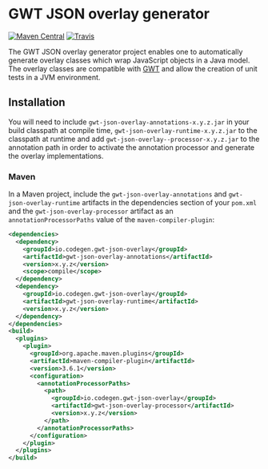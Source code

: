 # GWT JSON overlay generator

[![Maven Central](https://img.shields.io/maven-central/v/io.codegen.gwt-json-overlay/gwt-json-overlay-processor.svg)](https://mvnrepository.com/artifact/io.codegen.gwt-json-overlay/gwt-json-overlay-processor)
[![Travis](https://img.shields.io/travis/codegen-io/gwt-json-overlay.svg)](https://travis-ci.org/codegen-io/gwt-json-overlay)

The GWT JSON overlay generator project enables one to automatically generate overlay classes which wrap JavaScript
objects in a Java model. The overlay classes are compatible with [GWT](http://www.gwtproject.org) and allow the
creation of unit tests in a JVM environment.

## Installation

You will need to include `gwt-json-overlay-annotations-x.y.z.jar` in your build classpath at compile time,
`gwt-json-overlay-runtime-x.y.z.jar` to the classpath at runtime and add
`gwt-json-overlay--processor-x.y.z.jar` to the annotation path in order to activate the annotation processor and
generate the overlay implementations.

### Maven

In a Maven project, include the `gwt-json-overlay-annotations` and `gwt-json-overlay-runtime` artifacts in the
dependencies section of your `pom.xml` and the `gwt-json-overlay-processor` artifact as an `annotationProcessorPaths`
value of the `maven-compiler-plugin`:

```xml
<dependencies>
  <dependency>
    <groupId>io.codegen.gwt-json-overlay</groupId>
    <artifactId>gwt-json-overlay-annotations</artifactId>
    <version>x.y.z</version>
    <scope>compile</scope>
  </dependency>
  <dependency>
    <groupId>io.codegen.gwt-json-overlay</groupId>
    <artifactId>gwt-json-overlay-runtime</artifactId>
    <version>x.y.z</version>
  </dependency>
</dependencies>
<build>
  <plugins>
    <plugin>
      <groupId>org.apache.maven.plugins</groupId>
      <artifactId>maven-compiler-plugin</artifactId>
      <version>3.6.1</version>
      <configuration>
        <annotationProcessorPaths>
          <path>
            <groupId>io.codegen.gwt-json-overlay</groupId>
            <artifactId>gwt-json-overlay-processor</artifactId>
            <version>x.y.z</version>
          </path>
        </annotationProcessorPaths>
      </configuration>
    </plugin>
  </plugins>
</build>
```
